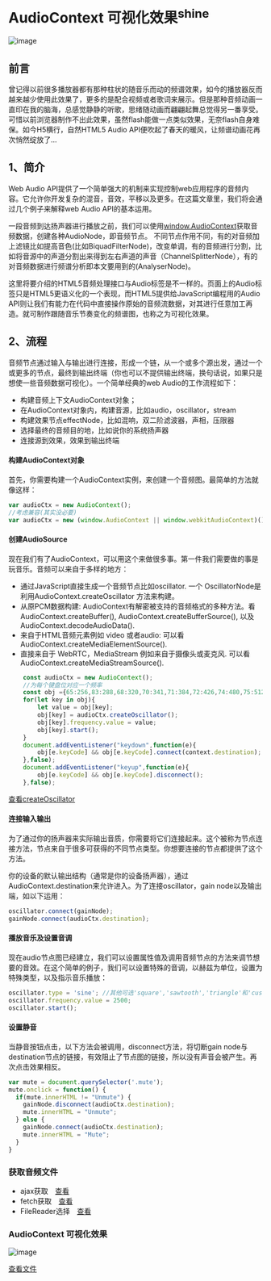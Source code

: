 # AudioContext 可视化效果<sup>shine</sup>

![image](https://github.com/scscms/AudioContext/raw/master/vision1.jpg)

## 前言

曾记得以前很多播放器都有那种柱状的随音乐而动的频谱效果，如今的播放器反而越来越少使用此效果了，更多的是配合视频或者歌词来展示。但是那种音频动画一直印在我的脑海，总感觉静静的听歌，思绪随动画而翩翩起舞总觉得另一番享受。
可惜以前浏览器制作不出此效果，虽然flash能做一点类似效果，无奈flash自身难保。如今H5横行，自然HTML5 Audio API便吹起了春天的暖风，让频谱动画花再次悄然绽放了...

## 1、简介
Web Audio API提供了一个简单强大的机制来实现控制web应用程序的音频内容。它允许你开发复杂的混音，音效，平移以及更多。在这篇文章里，我们将会通过几个例子来解释web Audio API的基本运用。

一段音频到达扬声器进行播放之前，我们可以使用[window.AudioContext](https://www.w3.org/TR/webaudio/)获取音频数据，创建各种AudioNode，即音频节点。
不同节点作用不同，有的对音频加上滤镜比如提高音色(比如BiquadFilterNode)，改变单调，有的音频进行分割，比如将音源中的声道分割出来得到左右声道的声音（ChannelSplitterNode），有的对音频数据进行频谱分析即本文要用到的(AnalyserNode)。

这里将要介绍的HTML5音频处理接口与Audio标签是不一样的。页面上的Audio标签只是HTML5更语义化的一个表现，而HTML5提供给JavaScript编程用的Audio API则让我们有能力在代码中直接操作原始的音频流数据，对其进行任意加工再造。就可制作跟随音乐节奏变化的频谱图，也称之为可视化效果。

## 2、流程
音频节点通过输入与输出进行连接，形成一个链，从一个或多个源出发，通过一个或更多的节点，最终到输出终端（你也可以不提供输出终端，换句话说，如果只是想使一些音频数据可视化）。一个简单经典的web  Audio的工作流程如下：

- 构建音频上下文AudioContext对象；
- 在AudioContext对象内，构建音源，比如audio，oscillator，stream
- 构建效果节点effectNode，比如混响，双二阶滤波器，声相，压限器
- 选择最终的音频目的地，比如说你的系统扬声器
- 连接源到效果，效果到输出终端

#### 构建AudioContext对象
首先，你需要构建一个AudioContext实例，来创建一个音频图。最简单的方法就像这样：
```javascript
var audioCtx = new AudioContext();
//考虑兼容(其实没必要)
var audioCtx = new (window.AudioContext || window.webkitAudioContext)();
```
#### 创建AudioSource
现在我们有了AudioContext，可以用这个来做很多事。第一件我们需要做的事是玩音乐。音频可以来自于多样的地方：

* 通过JavaScript直接生成一个音频节点比如oscillator. 一个 OscillatorNode是利用AudioContext.createOscillator 方法来构建。
* 从原PCM数据构建: AudioContext有解密被支持的音频格式的多种方法。看AudioContext.createBuffer(), AudioContext.createBufferSource(), 以及 AudioContext.decodeAudioData().
* 来自于HTML音频元素例如 video 或者audio: 可以看 AudioContext.createMediaElementSource().
* 直接来自于 WebRTC，MediaStream 例如来自于摄像头或麦克风. 可以看AudioContext.createMediaStreamSource().

```javascript
    const audioCtx = new AudioContext();
    //为每个键盘位对应一个频率
    const obj ={65:256,83:288,68:320,70:341,71:384,72:426,74:480,75:512,76:542};
    for(let key in obj){
        let value = obj[key];
        obj[key] = audioCtx.createOscillator();
        obj[key].frequency.value = value;
        obj[key].start();
    }
    document.addEventListener("keydown",function(e){
        obj[e.keyCode] && obj[e.keyCode].connect(context.destination);
    },false);
    document.addEventListener("keyup",function(e){
        obj[e.keyCode] && obj[e.keyCode].disconnect();
    },false);
```
[查看createOscillator](createOscillator.html)

#### 连接输入输出
为了通过你的扬声器来实际输出音质，你需要将它们连接起来。这个被称为节点连接方法，节点来自于很多可获得的不同节点类型。你想要连接的节点都提供了这个方法。

你的设备的默认输出结构（通常是你的设备扬声器），通过AudioContext.destination来允许进入。为了连接oscillator，gain node以及输出端，如以下运用：

```javascript
oscillator.connect(gainNode);
gainNode.connect(audioCtx.destination);
```
#### 播放音乐及设置音调
现在audio节点图已经建立，我们可以设置属性值及调用音频节点的方法来调节想要的音效。在这个简单的例子，我们可以设置特殊的音调，以赫兹为单位，设置为特殊类型，以及指示音乐播放：

```javascript
oscillator.type = 'sine'; //其他可选'square','sawtooth','triangle'和'custom'
oscillator.frequency.value = 2500;
oscillator.start();
```

#### 设置静音
当静音按钮点击，以下方法会被调用，disconnect方法，将切断gain node与destination节点的链接，有效阻止了节点图的链接，所以没有声音会被产生。再次点击效果相反。

```javascript
var mute = document.querySelector('.mute');
mute.onclick = function() {
  if(mute.innerHTML != "Unmute") {
    gainNode.disconnect(audioCtx.destination);
    mute.innerHTML = "Unmute";
  } else {
    gainNode.connect(audioCtx.destination);
    mute.innerHTML = "Mute";
  }
}
```

### 获取音频文件

- ajax获取　[查看](ajax_decodeAudioData.html)
- fetch获取　[查看](fetch_decodeAudioData.html)
- FileReader选择　[查看](FileReader_decodeAudioData.html)

### AudioContext 可视化效果

![image](https://github.com/scscms/AudioContext/raw/master/vision2.jpg)

[查看文件](decodeAudioData.html)